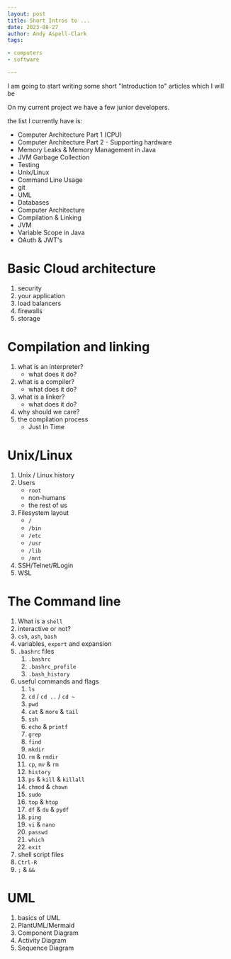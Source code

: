 ```yaml
---
layout: post
title: Short Intros to ...
date: 2023-08-27
author: Andy Aspell-Clark
tags:

- computers
- software

---
```


I am going to start writing some short "Introduction to" articles which I will be

On my current project we have a few junior developers.

the list I currently have is:

* Computer Architecture Part 1 (CPU)
* Computer Architecture Part 2 - Supporting hardware
* Memory Leaks & Memory Management in Java
* JVM Garbage Collection
* Testing
* Unix/Linux
* Command Line Usage
* git
* UML
* Databases
* Computer Architecture
* Compilation & Linking
* JVM
* Variable Scope in Java
* OAuth & JWT's

# Basic Cloud architecture

1. security
1. your application
1. load balancers
1. firewalls
1. storage

# Compilation and linking

1. what is an interpreter?
    * what does it do?
1. what is a compiler?
    * what does it do?
1. what is a linker?
    * what does it do?
1. why should we care?
1. the compilation process
   * Just In Time

# Unix/Linux

1. Unix / Linux history
1. Users
   * `root`
    * non-humans
    * the rest of us
1. Filesystem layout
   * `/`
   * `/bin`
   * `/etc`
   * `/usr`
   * `/lib`
   * `/mnt`
1. SSH/Telnet/RLogin
1. WSL

# The Command line

1. What is a `shell`
1. interactive or not?
1. `csh`, `ash`, `bash`
1. variables, `export` and expansion
1. `.bashrc` files
   1. `.bashrc`
   1. `.bashrc_profile`
   1. `.bash_history`
1. useful commands and flags
   1. `ls`
   1. `cd` / `cd ..` / `cd ~`
   1. `pwd`
   1. `cat` & `more` & `tail`
   1. `ssh`
   1. `echo` & `printf`
   1. `grep`
   1. `find`
   1. `mkdir`
   1. `rm` & `rmdir`
   1. `cp`, `mv` & `rm`
   1. `history`
   1. `ps` & `kill` & `killall`
   1. `chmod` & `chown`
   1. `sudo`
   1. `top` & `htop`
   1. `df` & `du` & `pydf`
   1. `ping`
   1. `vi` & `nano`
   1. `passwd`
   1. `which`
   1. `exit`
1. shell script files
1. `Ctrl-R`
1. `;` & `&&`

# UML

1. basics of UML
1. PlantUML/Mermaid
1. Component Diagram
1. Activity Diagram
1. Sequence Diagram
